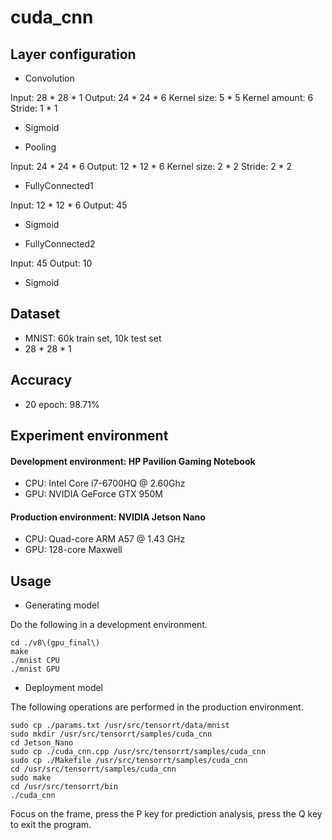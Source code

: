 # cuda_cnn

## Layer configuration
- Convolution

Input: 28 * 28 * 1
Output: 24 * 24 * 6
Kernel size: 5 * 5
Kernel amount: 6
Stride: 1 * 1

- Sigmoid

- Pooling

Input: 24 * 24 * 6
Output: 12 * 12 * 6
Kernel size: 2 * 2
Stride: 2 * 2

- FullyConnected1

Input: 12 * 12 * 6
Output: 45

- Sigmoid

- FullyConnected2

Input: 45
Output: 10

- Sigmoid

## Dataset
- MNIST: 60k train set, 10k test set
- 28 * 28 * 1

## Accuracy
- 20 epoch: 98.71%

## Experiment environment
#### Development environment: HP Pavilion Gaming Notebook
- CPU: Intel Core i7-6700HQ @ 2.60Ghz
- GPU: NVIDIA GeForce GTX 950M

#### Production environment: NVIDIA Jetson Nano
- CPU: Quad-core ARM A57 @ 1.43 GHz
- GPU: 128-core Maxwell

## Usage
- Generating model

Do the following in a development environment.
```
cd ./v8\(gpu_final\)
make
./mnist CPU
./mnist GPU
``` 
- Deployment model

The following operations are performed in the production environment.
```
sudo cp ./params.txt /usr/src/tensorrt/data/mnist
sudo mkdir /usr/src/tensorrt/samples/cuda_cnn
cd Jetson_Nano
sudo cp ./cuda_cnn.cpp /usr/src/tensorrt/samples/cuda_cnn
sudo cp ./Makefile /usr/src/tensorrt/samples/cuda_cnn
cd /usr/src/tensorrt/samples/cuda_cnn
sudo make
cd /usr/src/tensorrt/bin
./cuda_cnn
``` 
Focus on the frame, press the P key for prediction analysis, press the Q key to exit the program.



